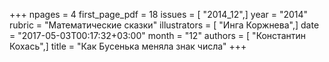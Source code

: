 +++
npages = 4
first_page_pdf = 18
issues = [ "2014_12",]
year = "2014"
rubric = "Математические сказки"
illustrators = [ "Инга Коржнева",]
date = "2017-05-03T00:17:32+03:00"
month = "12"
authors = [ "Константин Кохась",]
title = "Как Бусенька меняла знак числа"
+++
